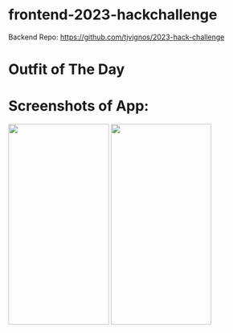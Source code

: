 # frontend-2023-hackchallenge

Backend Repo: https://github.com/tjvignos/2023-hack-challenge

# Outfit of The Day

# Screenshots of App:
<img src="https://user-images.githubusercontent.com/126121531/236591566-79971c16-cba6-4f32-a33f-c5d29f01f909.jpeg" width="200" height="400">
<img src="https://user-images.githubusercontent.com/126121531/236591571-c9c59e16-3e75-4c9b-a2f3-bbf87885e0a8.jpeg" width="200" height="400">

